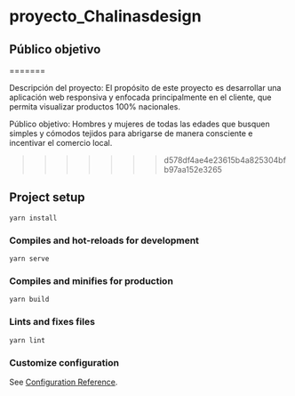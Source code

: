 

# proyecto_Chalinasdesign


## Público objetivo

 
=======

Descripción del proyecto: 
El propósito de este proyecto es desarrollar una aplicación web responsiva y enfocada principalmente en el cliente, que permita visualizar productos 100% nacionales. 

Público objetivo: 
Hombres y mujeres de todas las edades que busquen simples y cómodos tejidos para abrigarse de manera consciente e incentivar el comercio local. 



>>>>>>> d578df4ae4e23615b4a825304bfb97aa152e3265


## Project setup
```
yarn install
```

### Compiles and hot-reloads for development
```
yarn serve
```

### Compiles and minifies for production
```
yarn build
```

### Lints and fixes files
```
yarn lint
```

### Customize configuration
See [Configuration Reference](https://cli.vuejs.org/config/).
